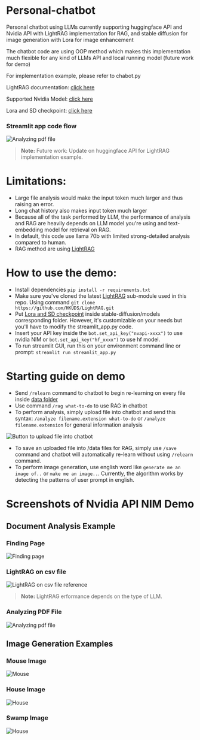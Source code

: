 # Personal-chatbot
Personal chatbot using LLMs currently supporting huggingface API and Nvidia API with LightRAG implementation for RAG, and stable diffusion for image generation with Lora for image enhancement 

The chatbot code are using OOP method which makes this implementation much flexible for any kind of LLMs API and local running model (future work for demo)

For implementation example, please refer to chabot.py 

LightRAG documentation: [click here](https://github.com/HKUDS/LightRAG)

Supported Nvidia Model: [click here](https://build.nvidia.com/nim)

Lora and SD checkpoint: [click here](https://drive.google.com/drive/folders/1_AOVmKPLZCHogUpo9m6IPJMpWMvON7O0?usp=sharing)

### Streamlit app code flow
![Analyzing pdf file](https://github.com/MRX760/Personal-chatbot/blob/main/documentation/code-flow.png)
<!-- *This screenshot illustrates streamlit app code flow.* -->
> **Note:** Future work: Update on huggingface API for LightRAG implementation example.

# Limitations:
- Large file analysis would make the input token much larger and thus raising an error.
- Long chat history also makes input token much larger
- Because all of the task performed by LLM, the performance of analysis and RAG are heavily depends on LLM model you're using and text-embedding model for retrieval on RAG.
- In default, this code use llama 70b with limited strong-detailed analysis compared to human.
- RAG method are using [LightRAG](https://github.com/HKUDS/LightRAG)

# How to use the demo:
- Install dependencies `pip install -r requirements.txt`
- Make sure you've cloned the latest [LightRAG](https://github.com/HKUDS/LightRAG) sub-module used in this repo. Using command `git clone https://github.com/HKUDS/LightRAG.git`
- Put [Lora and SD checkpoint](https://drive.google.com/drive/folders/1_AOVmKPLZCHogUpo9m6IPJMpWMvON7O0?usp=sharing) inside stable-diffusion/models corresponding folder. However, it's customizable on your needs but you'll have to modify the streamlit_app.py code.
- Insert your API key inside the `bot.set_api_key("nvapi-xxxx")` to use nvidia NIM or `bot.set_api_key("hf_xxxx")` to use hf model.
- To run streamlit GUI, run this on your environment command line or prompt: `streamlit run streamlit_app.py`

# Starting guide on demo
- Send `/relearn` command to chatbot to begin re-learning on every file inside [data folder](https://github.com/MRX760/Personal-chatbot/tree/main/data)
- Use command `/rag what-to-do` to use RAG in chatbot
- To perform analysis, simply upload file into chatbot and send this syntax: `/analyze filename.extension what-to-do` or `/analyze filename.extension` for general information analysis

![Button to upload file into chatbot](https://github.com/MRX760/Personal-chatbot/blob/main/documentation/1.png)

- To save an uploaded file into /data files for RAG, simply use `/save` command and chatbot will automatically re-learn without using `/relearn` command. 
- To perform image generation, use english word like `generate me an image of..` or `make me an image..`. Currently, the algorithm works by detecting the patterns of user prompt in english.

# Screenshots of Nvidia API NIM Demo

## Document Analysis Example

### Finding Page
![Finding page](https://github.com/MRX760/Personal-chatbot/blob/main/documentation/2.png)
<!-- *This screenshot shows the initial page finding process.* -->

### LightRAG on csv file
![LightRAG on csv file reference](https://github.com/MRX760/Personal-chatbot/blob/main/documentation/6.png)
> **Note:** LightRAG erformance depends on the type of LLM.

### Analyzing PDF File
![Analyzing pdf file](https://github.com/MRX760/Personal-chatbot/blob/main/documentation/4.png)
<!-- *This screenshot illustrates the process of analyzing a PDF file.* -->

## Image Generation Examples

### Mouse Image
![Mouse](https://github.com/MRX760/Personal-chatbot/blob/main/documentation/1.jpg)
<!-- *Generated image of a mouse.* -->

### House Image
![House](https://github.com/MRX760/Personal-chatbot/blob/main/documentation/2.jpg)
<!-- *Generated image of a house.* -->

### Swamp Image
![House](https://github.com/MRX760/Personal-chatbot/blob/main/documentation/5.png)
<!-- *Generated image of a swamp.* -->